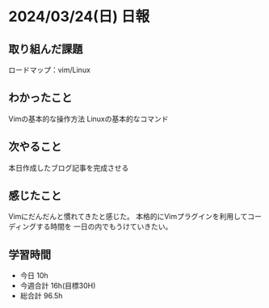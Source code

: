 # 2024/03/24(日) 日報

## 取り組んだ課題
ロードマップ：vim/Linux

## わかったこと
Vimの基本的な操作方法
Linuxの基本的なコマンド

## 次やること
本日作成したブログ記事を完成させる

## 感じたこと
Vimにだんだんと慣れてきたと感じた。
本格的にVimプラグインを利用してコーディングする時間を
一日の内でもうけていきたい。

## 学習時間
- 今日 10h
- 今週合計 16h(目標30H)
- 総合計 96.5h
